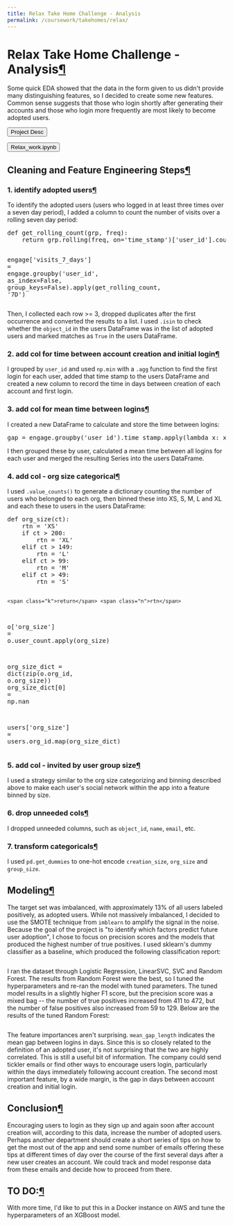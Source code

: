 ```yaml
---
title: Relax Take Home Challenge - Analysis
permalink: /coursework/takehomes/relax/
---
```




<div class="cell border-box-sizing text_cell rendered"><div class="prompt input_prompt">
</div>
<div class="inner_cell">
<div class="text_cell_render border-box-sizing rendered_html">
<h1 id="Relax-Take-Home-Challenge---Analysis">Relax Take Home Challenge - Analysis<a class="anchor-link" href="#Relax-Take-Home-Challenge---Analysis">&#182;</a></h1>
</div>
</div>
</div>
<div class="cell border-box-sizing text_cell rendered"><div class="prompt input_prompt">
</div>
<div class="inner_cell">
<div class="text_cell_render border-box-sizing rendered_html">
<p>Some quick EDA showed that the data in the form given to us didn't provide many distinguishing features, so I decided to create some new features.  Common sense suggests that those who login shortly after generating their accounts and those who login more frequently are most likely to become adopted users.</p>

</div>
</div>
</div>

<a class="anchor" name="Project Desc"></a>
<a href="/coursework/takehomes/relax_instructions"><button type="button" class="btn btn-primary">Project Desc</button></a>

<a class="anchor" name="Relax_work.ipynb"></a>
<a href="/coursework/takehomes/relax_work"><button type="button" class="btn btn-primary">Relax_work.ipynb</button></a>

<div class="cell border-box-sizing text_cell rendered"><div class="prompt input_prompt">
</div>
<div class="inner_cell">
<div class="text_cell_render border-box-sizing rendered_html">
<h2 id="Cleaning-and-Feature-Engineering-Steps">Cleaning and Feature Engineering Steps<a class="anchor-link" href="#Cleaning-and-Feature-Engineering-Steps">&#182;</a></h2><h3 id="1.-identify-adopted-users">1. identify adopted users<a class="anchor-link" href="#1.-identify-adopted-users">&#182;</a></h3><p>To identify the adopted users (users who logged in at least three times over a seven day period), I added a column to count the number of visits over a rolling seven day period:</p>
<div class="highlight"><pre><span></span><span class="k">def</span> <span class="nf">get_rolling_count</span><span class="p">(</span><span class="n">grp</span><span class="p">,</span> <span class="n">freq</span><span class="p">):</span>
    <span class="k">return</span> <span class="n">grp</span><span class="o">.</span><span class="n">rolling</span><span class="p">(</span><span class="n">freq</span><span class="p">,</span> <span class="n">on</span><span class="o">=</span><span class="s1">&#39;time_stamp&#39;</span><span class="p">)[</span><span class="s1">&#39;user_id&#39;</span><span class="p">]</span><span class="o">.</span><span class="n">count</span><span class="p">()</span>

<span class="n">engage</span><span class="p">[</span><span class="s1">&#39;visits_7_days&#39;</span><span class="p">]</span> <span class="o">=</span> <span class="n">engage</span><span class="o">.</span><span class="n">groupby</span><span class="p">(</span><span class="s1">&#39;user_id&#39;</span><span class="p">,</span> <span class="n">as_index</span><span class="o">=</span><span class="bp">False</span><span class="p">,</span> <span class="n">group_keys</span><span class="o">=</span><span class="bp">False</span><span class="p">)</span><span class="o">.</span><span class="n">apply</span><span class="p">(</span><span class="n">get_rolling_count</span><span class="p">,</span> <span class="s1">&#39;7D&#39;</span><span class="p">)</span>
</pre></div>
<p>Then, I collected each row &gt;= 3, dropped duplicates after the first occurrence and converted the results to a list. I used <code>.isin</code> to check whether the <code>object_id</code> in the users DataFrame was in the list of adopted users and marked matches as <code>True</code> in the users DataFrame.</p>

</div>
</div>
</div>
<div class="cell border-box-sizing text_cell rendered"><div class="prompt input_prompt">
</div>
<div class="inner_cell">
<div class="text_cell_render border-box-sizing rendered_html">
<h3 id="2.-add-col-for-time-between-account-creation-and-initial-login">2. add col for time between account creation and initial login<a class="anchor-link" href="#2.-add-col-for-time-between-account-creation-and-initial-login">&#182;</a></h3><p>I grouped by <code>user_id</code> and used <code>np.min</code> with a <code>.agg</code> function to find the first login for each user, added that time stamp to the users DataFrame and created a new column to record the time in days between creation of each account and first login.</p>

</div>
</div>
</div>
<div class="cell border-box-sizing text_cell rendered"><div class="prompt input_prompt">
</div>
<div class="inner_cell">
<div class="text_cell_render border-box-sizing rendered_html">
<h3 id="3.-add-col-for-mean-time-between-logins">3. add col for mean time between logins<a class="anchor-link" href="#3.-add-col-for-mean-time-between-logins">&#182;</a></h3><p>I created a new DataFrame to calculate and store the time between logins:</p>
<div class="highlight"><pre><span></span><span class="n">gap</span> <span class="o">=</span> <span class="n">engage</span><span class="o">.</span><span class="n">groupby</span><span class="p">(</span><span class="s1">&#39;user_id&#39;</span><span class="p">)</span><span class="o">.</span><span class="n">time_stamp</span><span class="o">.</span><span class="n">apply</span><span class="p">(</span><span class="k">lambda</span> <span class="n">x</span><span class="p">:</span> <span class="n">x</span> <span class="o">-</span> <span class="n">x</span><span class="o">.</span><span class="n">shift</span><span class="p">())</span><span class="o">.</span><span class="n">dt</span><span class="o">.</span><span class="n">days</span>
</pre></div>
<p>I then grouped these by user, calculated a mean time between all logins for each user and merged the resulting Series into the users DataFrame.</p>

</div>
</div>
</div>
<div class="cell border-box-sizing text_cell rendered"><div class="prompt input_prompt">
</div>
<div class="inner_cell">
<div class="text_cell_render border-box-sizing rendered_html">
<h3 id="4.-add-col---org-size-categorical">4. add col - org size categorical<a class="anchor-link" href="#4.-add-col---org-size-categorical">&#182;</a></h3><p>I used <code>.value_counts()</code> to generate a dictionary counting the number of users who belonged to each org, then binned these into XS, S, M, L and XL and each these to users in the users DataFrame:</p>
<div class="highlight"><pre><span></span><span class="k">def</span> <span class="nf">org_size</span><span class="p">(</span><span class="n">ct</span><span class="p">):</span>
    <span class="n">rtn</span> <span class="o">=</span> <span class="s1">&#39;XS&#39;</span>
    <span class="k">if</span> <span class="n">ct</span> <span class="o">&gt;</span> <span class="mi">200</span><span class="p">:</span>
        <span class="n">rtn</span> <span class="o">=</span> <span class="s1">&#39;XL&#39;</span>
    <span class="k">elif</span> <span class="n">ct</span> <span class="o">&gt;</span> <span class="mi">149</span><span class="p">:</span>
        <span class="n">rtn</span> <span class="o">=</span> <span class="s1">&#39;L&#39;</span>
    <span class="k">elif</span> <span class="n">ct</span> <span class="o">&gt;</span> <span class="mi">99</span><span class="p">:</span>
        <span class="n">rtn</span> <span class="o">=</span> <span class="s1">&#39;M&#39;</span>
    <span class="k">elif</span> <span class="n">ct</span> <span class="o">&gt;</span> <span class="mi">49</span><span class="p">:</span>
        <span class="n">rtn</span> <span class="o">=</span> <span class="s1">&#39;S&#39;</span>

    <span class="k">return</span> <span class="n">rtn</span>

<span class="n">o</span><span class="p">[</span><span class="s1">&#39;org_size&#39;</span><span class="p">]</span> <span class="o">=</span> <span class="n">o</span><span class="o">.</span><span class="n">user_count</span><span class="o">.</span><span class="n">apply</span><span class="p">(</span><span class="n">org_size</span><span class="p">)</span>

<span class="n">org_size_dict</span> <span class="o">=</span> <span class="nb">dict</span><span class="p">(</span><span class="nb">zip</span><span class="p">(</span><span class="n">o</span><span class="o">.</span><span class="n">org_id</span><span class="p">,</span> <span class="n">o</span><span class="o">.</span><span class="n">org_size</span><span class="p">))</span>
<span class="n">org_size_dict</span><span class="p">[</span><span class="mi">0</span><span class="p">]</span> <span class="o">=</span> <span class="n">np</span><span class="o">.</span><span class="n">nan</span>

<span class="n">users</span><span class="p">[</span><span class="s1">&#39;org_size&#39;</span><span class="p">]</span> <span class="o">=</span> <span class="n">users</span><span class="o">.</span><span class="n">org_id</span><span class="o">.</span><span class="n">map</span><span class="p">(</span><span class="n">org_size_dict</span><span class="p">)</span>
</pre></div>

</div>
</div>
</div>
<div class="cell border-box-sizing text_cell rendered"><div class="prompt input_prompt">
</div>
<div class="inner_cell">
<div class="text_cell_render border-box-sizing rendered_html">
<h3 id="5.-add-col---invited-by-user-group-size">5. add col - invited by user group size<a class="anchor-link" href="#5.-add-col---invited-by-user-group-size">&#182;</a></h3><p>I used a strategy similar to the org size categorizing and binning described above to make each user's social network within the app into a feature binned by size.</p>

</div>
</div>
</div>
<div class="cell border-box-sizing text_cell rendered"><div class="prompt input_prompt">
</div>
<div class="inner_cell">
<div class="text_cell_render border-box-sizing rendered_html">
<h3 id="6.-drop-unneeded-cols">6. drop unneeded cols<a class="anchor-link" href="#6.-drop-unneeded-cols">&#182;</a></h3><p>I dropped unneeded columns, such as <code>object_id</code>, <code>name</code>, <code>email</code>, etc.</p>

</div>
</div>
</div>
<div class="cell border-box-sizing text_cell rendered"><div class="prompt input_prompt">
</div>
<div class="inner_cell">
<div class="text_cell_render border-box-sizing rendered_html">
<h3 id="7.-transform-categoricals">7. transform categoricals<a class="anchor-link" href="#7.-transform-categoricals">&#182;</a></h3><p>I used <code>pd.get_dummies</code> to one-hot encode <code>creation_size</code>, <code>org_size</code> and <code>group_size</code>.</p>

</div>
</div>
</div>
<div class="cell border-box-sizing text_cell rendered"><div class="prompt input_prompt">
</div>
<div class="inner_cell">
<div class="text_cell_render border-box-sizing rendered_html">
<h2 id="Modeling">Modeling<a class="anchor-link" href="#Modeling">&#182;</a></h2><p>The target set was imbalanced, with approximately 13% of all users labeled positively, as adopted users. While not massively imbalanced, I decided to use the SMOTE technique from <code>imblearn</code> to amplify the signal in the noise.  Because the goal of the project is "to identify which factors predict future user adoption", I chose to focus on precision scores and the models that produced the highest number of true positives.  I used sklearn's dummy classifier as a baseline, which produced the following classification report:</p>
<p><img src="/assets/images/relax/dummy_classifier.png" alt=""></p>

</div>
</div>
</div>
<div class="cell border-box-sizing text_cell rendered"><div class="prompt input_prompt">
</div>
<div class="inner_cell">
<div class="text_cell_render border-box-sizing rendered_html">
<p>I ran the dataset through Logistic Regression, LinearSVC, SVC and Random Forest.  The results from Random Forest were the best, so I tuned the hyperparameters and re-ran the model with tuned parameters.  The tuned model results in a slightly higher F1 score, but the precision score was a mixed bag -- the number of true positives increased from 411 to 472, but the number of false positives also increased from 59 to 129.  Below are the results of the tuned Random Forest:</p>
<p><img src="/assets/images/relax/tuned_rf.png" alt=""></p>

</div>
</div>
</div>
<div class="cell border-box-sizing text_cell rendered"><div class="prompt input_prompt">
</div>
<div class="inner_cell">
<div class="text_cell_render border-box-sizing rendered_html">
<p>The feature importances aren't surprising.  <code>mean_gap_length</code> indicates the mean gap between logins in days.  Since this is so closely related to the definition of an adopted user, it's not surprising that the two are highly correlated. This is still a useful bit of information.  The company could send tickler emails or find other ways to encourage users login, particularly within the days immediately following account creation.  The second most important feature, by a wide margin, is the gap in days between account creation and initial login.</p>

</div>
</div>
</div>
<div class="cell border-box-sizing text_cell rendered"><div class="prompt input_prompt">
</div>
<div class="inner_cell">
<div class="text_cell_render border-box-sizing rendered_html">
<h2 id="Conclusion">Conclusion<a class="anchor-link" href="#Conclusion">&#182;</a></h2><p>Encouraging users to login as they sign up and again soon after account creation will, according to this data, increase the number of adopted users.  Perhaps another department should create a short series of tips on how to get the most out of the app and send some number of emails offering these tips at different times of day over the course of the first several days after a new user creates an account.  We could track and model response data from these emails and decide how to proceed from there.</p>

</div>
</div>
</div>
<div class="cell border-box-sizing text_cell rendered"><div class="prompt input_prompt">
</div>
<div class="inner_cell">
<div class="text_cell_render border-box-sizing rendered_html">
<h2 id="TO-DO:">TO DO:<a class="anchor-link" href="#TO-DO:">&#182;</a></h2><p>With more time, I'd like to put this in a Docker instance on AWS and tune the hyperparameters of an XGBoost model.</p>

</div>
</div>
</div>
 

